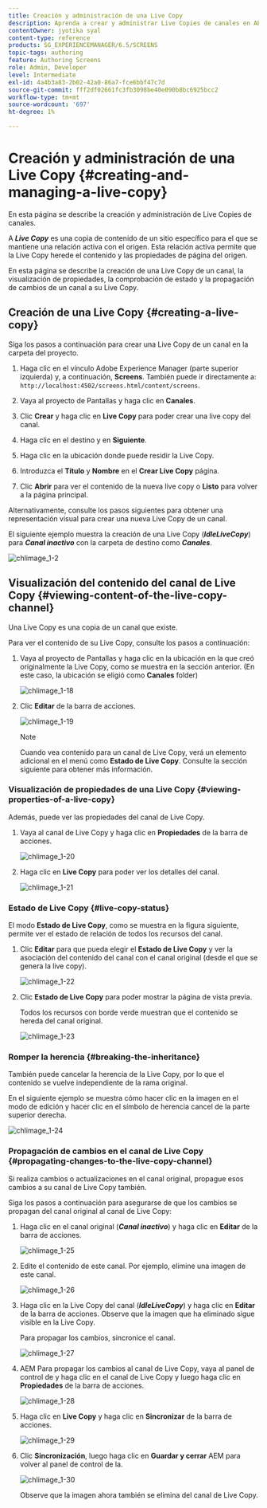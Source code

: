 ```yaml
---
title: Creación y administración de una Live Copy
description: Aprenda a crear y administrar Live Copies de canales en AEM Screens.
contentOwner: jyotika syal
content-type: reference
products: SG_EXPERIENCEMANAGER/6.5/SCREENS
topic-tags: authoring
feature: Authoring Screens
role: Admin, Developer
level: Intermediate
exl-id: 4a4b3a83-2b02-42a0-86a7-fce6bbf47c7d
source-git-commit: fff2df02661fc3fb3098be40e090b8bc6925bcc2
workflow-type: tm+mt
source-wordcount: '697'
ht-degree: 1%

---
```


# Creación y administración de una Live Copy {#creating-and-managing-a-live-copy}

En esta página se describe la creación y administración de Live Copies de canales.

A ***Live Copy*** es una copia de contenido de un sitio específico para el que se mantiene una relación activa con el origen. Esta relación activa permite que la Live Copy herede el contenido y las propiedades de página del origen.

En esta página se describe la creación de una Live Copy de un canal, la visualización de propiedades, la comprobación de estado y la propagación de cambios de un canal a su Live Copy.


## Creación de una Live Copy {#creating-a-live-copy}

Siga los pasos a continuación para crear una Live Copy de un canal en la carpeta del proyecto.

1. Haga clic en el vínculo Adobe Experience Manager (parte superior izquierda) y, a continuación, **Screens**. También puede ir directamente a: `http://localhost:4502/screens.html/content/screens`.

1. Vaya al proyecto de Pantallas y haga clic en **Canales**.
1. Clic **Crear** y haga clic en **Live Copy** para poder crear una live copy del canal.
1. Haga clic en el destino y en **Siguiente**.
1. Haga clic en la ubicación donde puede residir la Live Copy.
1. Introduzca el **Título** y **Nombre** en el **Crear Live Copy** página.

1. Clic **Abrir** para ver el contenido de la nueva live copy o **Listo** para volver a la página principal.

Alternativamente, consulte los pasos siguientes para obtener una representación visual para crear una nueva Live Copy de un canal.

El siguiente ejemplo muestra la creación de una Live Copy (***IdleLiveCopy***) para ***Canal inactivo*** con la carpeta de destino como ***Canales***.

![chlimage_1-2](assets/chlimage_1-2.gif)

## Visualización del contenido del canal de Live Copy {#viewing-content-of-the-live-copy-channel}

Una Live Copy es una copia de un canal que existe.

Para ver el contenido de su Live Copy, consulte los pasos a continuación:

1. Vaya al proyecto de Pantallas y haga clic en la ubicación en la que creó originalmente la Live Copy, como se muestra en la sección anterior. (En este caso, la ubicación se eligió como **Canales** folder)

   ![chlimage_1-18](assets/chlimage_1-18.png)

1. Clic **Editar** de la barra de acciones.

   ![chlimage_1-19](assets/chlimage_1-19.png)

   >[!NOTE]
   >
   >Cuando vea contenido para un canal de Live Copy, verá un elemento adicional en el menú como **Estado de Live Copy**. Consulte la sección siguiente para obtener más información.

### Visualización de propiedades de una Live Copy {#viewing-properties-of-a-live-copy}

Además, puede ver las propiedades del canal de Live Copy.

1. Vaya al canal de Live Copy y haga clic en **Propiedades** de la barra de acciones.

   ![chlimage_1-20](assets/chlimage_1-20.png)

1. Haga clic en **Live Copy** para poder ver los detalles del canal.

   ![chlimage_1-21](assets/chlimage_1-21.png)

### Estado de Live Copy   {#live-copy-status}

El modo **Estado de Live Copy**, como se muestra en la figura siguiente, permite ver el estado de relación de todos los recursos del canal.

1. Clic **Editar** para que pueda elegir el **Estado de Live Copy** y ver la asociación del contenido del canal con el canal original (desde el que se genera la live copy).

   ![chlimage_1-22](assets/chlimage_1-22.png)

1. Clic **Estado de Live Copy** para poder mostrar la página de vista previa.

   Todos los recursos con borde verde muestran que el contenido se hereda del canal original.

   ![chlimage_1-23](assets/chlimage_1-23.png)

### Romper la herencia {#breaking-the-inheritance}

También puede cancelar la herencia de la Live Copy, por lo que el contenido se vuelve independiente de la rama original.

En el siguiente ejemplo se muestra cómo hacer clic en la imagen en el modo de edición y hacer clic en el símbolo de herencia cancel de la parte superior derecha.

![chlimage_1-24](assets/chlimage_1-24.png)

### Propagación de cambios en el canal de Live Copy {#propagating-changes-to-the-live-copy-channel}

Si realiza cambios o actualizaciones en el canal original, propague esos cambios a su canal de Live Copy también.

Siga los pasos a continuación para asegurarse de que los cambios se propagan del canal original al canal de Live Copy:

1. Haga clic en el canal original (***Canal inactivo***) y haga clic en **Editar** de la barra de acciones.

   ![chlimage_1-25](assets/chlimage_1-25.png)

1. Edite el contenido de este canal. Por ejemplo, elimine una imagen de este canal.

   ![chlimage_1-26](assets/chlimage_1-26.png)

1. Haga clic en la Live Copy del canal (***IdleLiveCopy***) y haga clic en **Editar** de la barra de acciones. Observe que la imagen que ha eliminado sigue visible en la Live Copy.

   Para propagar los cambios, sincronice el canal.

   ![chlimage_1-27](assets/chlimage_1-27.png)

1. AEM Para propagar los cambios al canal de Live Copy, vaya al panel de control de y haga clic en el canal de Live Copy y luego haga clic en **Propiedades** de la barra de acciones.

   ![chlimage_1-28](assets/chlimage_1-28.png)

1. Haga clic en **Live Copy** y haga clic en **Sincronizar** de la barra de acciones.

   ![chlimage_1-29](assets/chlimage_1-29.png)

1. Clic **Sincronización**, luego haga clic en **Guardar y cerrar** AEM para volver al panel de control de la.

   ![chlimage_1-30](assets/chlimage_1-30.png)

   Observe que la imagen ahora también se elimina del canal de Live Copy.
